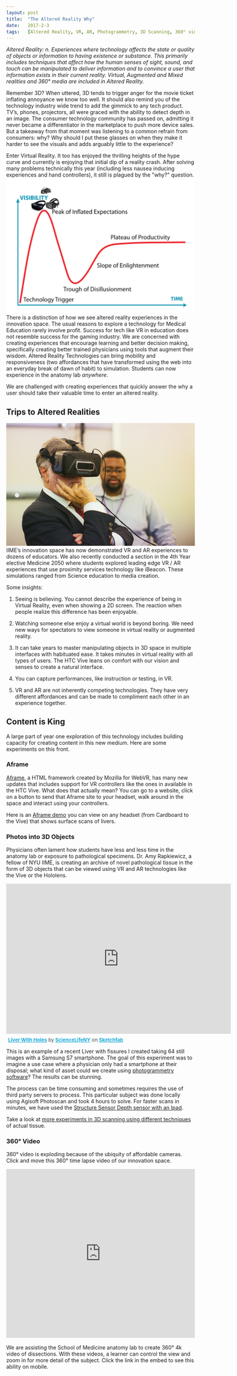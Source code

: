 ```yaml
---
layout: post
title:  "The Altered Reality Why"
date:   2017-2-3
tags:   [Altered Reality, VR, AR, Photogrammetry, 3D Scanning, 360° video]
---
```


*Altered Reality: n. Experiences where technology affects the state or quality of objects or information to having existence or substance. This primarily includes techniques that affect how the human senses of sight, sound, and touch can be manipulated to deliver information and to convince a user that information exists in their current reality. Virtual, Augmented and Mixed  realities and 360° media are included in Altered Reality.*

Remember 3D? When uttered, 3D tends to trigger anger for the movie ticket inflating annoyance we know too well. It should also remind you of the technology industry wide trend to add the gimmick to any tech product. TV’s, phones, projectors, all were graced with the ability to detect depth in an image. The consumer technology community has passed on, admitting it never became a differentiator in the marketplace to push more device sales. But a takeaway from that moment was listening to a common refrain from consumers: why? Why should I put these glasses on when they make it harder to see the visuals and adds arguably little to the experience?

Enter Virtual Reality. It too has enjoyed the thrilling heights of the hype curve and currently is enjoying that initial dip of a reality crash. After solving many problems technically this year (including less nausea inducing experiences and hand controllers), it still is plagued by the "why?" question.
![the hype curve](/assets/img/post01_02.png)
There is a distinction of how we see altered reality experiences in the innovation space. The usual reasons to explore a technology for Medical Education rarely involve profit. Success for tech like VR in education does not resemble success for the gaming industry. We are concerned with creating experiences that encourage learning and better decision making, specifically creating better trained physicians using tools that augment their wisdom. Altered Reality Technologies can bring mobility and responsiveness (two affordances that have transformed using the web into an everyday break of dawn of habit) to simulation. Students can now experience in the anatomy lab *anywhere*.

We are challenged with creating experiences that quickly answer the why a user should take their valuable time to enter an altered reality.

## Trips to Altered Realities

![demo](/assets/img/post01_01.jpg)
IIME’s innovation space has now demonstrated VR and AR experiences to dozens of educators. We also recently conducted a section in the 4th Year elective Medicine 2050 where students explored leading edge VR / AR experiences that use proximity services technology like iBeacon. These simulations ranged from Science education to media creation. 

Some insights:

1. Seeing is believing. You cannot describe the experience of being in Virtual Reality, even when showing a 2D screen. The reaction when people realize this difference has been enjoyable.

2. Watching someone else enjoy a virtual world is beyond boring. We need new ways for spectators to view someone in virtual reality or augmented reality. 

3. It can take years to master manipulating objects in 3D space in multiple interfaces with habituated ease. It takes minutes in virtual reality with all types of users. The HTC Vive leans on comfort with our vision and senses to create a natural interface. 

4. You can capture performances, like instruction or testing, in VR.

5. VR and AR are not inherently competing technologies. They have very different affordances and can be made to compliment each other in an experience together. 


## Content is King
<p> A large part of year one exploration of this technology includes building capacity for creating content in this new medium. Here are some experiments on this front. </p>


### Aframe
[Aframe](https://aframe.io/), a HTML framework created by Mozilla for WebVR, has many new updates that includes support for VR controllers like the ones in available in the HTC Vive. What does that actually mean? You can go to a website, click on a button to send that Aframe site to your headset, walk around in the space and interact using your controllers.  

Here is an [Aframe demo](https://ghobot.github.io/vr-liver/liver-demo/index.html) you can view on any headset (from Cardboard to the Vive) that shows surface scans of livers. 

### Photos into 3D Objects
Physicians often lament how students have less and less time in the anatomy lab or exposure to pathological specimens. Dr. Amy Rapkiewicz, a fellow of NYU IIME, is creating an archive of novel pathological tissue in the form of 3D objects that can be viewed using VR and AR technologies like the Vive or the Hololens. 

<div class="sketchfab-embed-wrapper"><iframe width="600" height="400" src="https://sketchfab.com/models/1f52c6c72c7249e291c255f3b860d351/embed?autospin=0.2&amp;transparent=1&amp;ui_related=0" frameborder="0" allowvr allowfullscreen mozallowfullscreen="true" webkitallowfullscreen="true" onmousewheel=""></iframe>

<p style="font-size: 13px; font-weight: normal; margin: 5px; color: #4A4A4A;">
    <a href="https://sketchfab.com/models/1f52c6c72c7249e291c255f3b860d351?utm_medium=embed&utm_source=website&utm_campain=share-popup" target="_blank" style="font-weight: bold; color: #1CAAD9;">Liver With Holes</a>
    by <a href="https://sketchfab.com/ScienceLifeNY?utm_medium=embed&utm_source=website&utm_campain=share-popup" target="_blank" style="font-weight: bold; color: #1CAAD9;">ScienceLifeNY</a>
    on <a href="https://sketchfab.com?utm_medium=embed&utm_source=website&utm_campain=share-popup" target="_blank" style="font-weight: bold; color: #1CAAD9;">Sketchfab</a>
</p>
</div>

This is an example of a recent Liver with fissures I created taking 64 still images with a Samsung S7 smartphone. The goal of this experiment was to imagine a use case where a physician only had a smartphone at their disposal; what kind of asset could we create using [photogrammetry software](https://en.wikipedia.org/wiki/Photogrammetry)? The results can be stunning.

The process can be time consuming and sometimes requires the use of third party servers to process. This particular subject was done locally using Agisoft Photoscan and took 4 hours to solve. For faster scans in minutes, we have used the [Structure Sensor Depth sensor with an Ipad](https://structure.io/). 

Take a look at [more experiments in 3D scanning using different techniques](https://sketchfab.com/ScienceLifeNY/collections/virtual-pathology-archive) of actual tissue.

### 360° Video
360° video is exploding because of the ubiquity of affordable cameras. Click and move this 360° time lapse video of our innovation space.

  <iframe style="max-width:100%" src="https://www.youtube.com/embed/6hTLcum09uw" width="600px" height="450px" frameborder="0" allowfullscreen="true"> </iframe>

<p>We are assisting the School of Medicine anatomy lab to create 360° 4k video of dissections. With these videos, a learner can control the view and zoom in for more detail of the subject. Click the link in the embed to see this ability on mobile. </p>